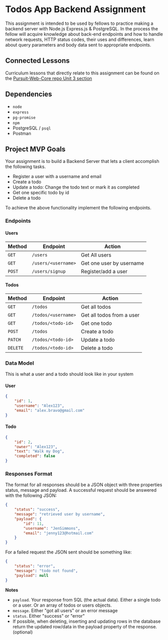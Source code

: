 # Todos App Backend Assignment

This assignment is intended to be used by fellows to practice making a backend server with Node.js Express.js & PostgreSQL. In the process the fellow will acquire knowledge about back-end endpoints and how to handle network requests, HTTP status codes, their uses and differences, learn about query parameters and body data sent to appropriate endpoints.

## Connected Lessons
Curriculum lessons that directly relate to this assignment can be found on the [Pursuit-Web-Core repo Unit 3 section](https://github.com/joinpursuit/Pursuit-Core-Web/blob/master/node/README.md)

## Dependencies 
- `node`
- `express`
- `pg-promise`
- `npm`
- PostgreSQL / `psql`
- Postman

## Project MVP Goals

Your assignment is to build a Backend Server that lets a client accomplish the following tasks.

- Register a user with a username and email
- Create a todo 
- Update a todo: Change the todo text or mark it as completed
- Get one specific todo by id
- Delete a todo
    
To achieve the above functionality implement the following endpoints.

### Endpoints

#### Users
| Method | Endpoint            | Action                   |
| ------ | ------------------- | ------------------------ |
| `GET`  | `/users`            | Get All users            |
| `GET`  | `/users/<username>` | Get one user by username |
| `POST` | `/users/signup`     | Register/add a user      |

#### Todos
| Method   | Endpoint            | Action                    |
| -------- | ------------------- | ------------------------- |
| `GET`    | `/todos`            | Get all todos             |
| `GET`    | `/todos/<username>` | Get all todos from a user |
| `GET`    | `/todos/<todo-id>`  | Get one todo              |
| `POST`   | `/todos`            | Create a todo             |
| `PATCH`  | `/todos/<todo-id>`  | Update a todo             |
| `DELETE` | `/todos/<todo-id>`  | Delete a todo             |


### Data Model

This is what a user and a todo should look like in your system

#### User
```json
{
    "id": 1,
    "username": "Alex123",
    "email": "alex.bravo@gmail.com"
}
```

#### Todo
```json
{
    "id": 2,
    "owner": "Alex123",
    "text": "Walk my Dog",
    "completed": false
}
```

### Responses Format

The format for all responses should be a JSON object with three properties status, message and payload.
A successful request should be answered with the following JSON:

```json
{
    "status": "success",                      
    "message": "retrieved user by username", 
    "payload": {                              
        "id": 11,
        "username": "JenSimmons",
        "email": "jenny123@hotmail.com"
    }
}
```

For a failed request the JSON sent should be something like:

```json
{
    "status": "error",
    "message": "todo not found",
    "payload": null
}

```

**Notes**

* `payload`. Your response from SQL (the actual data). Either a single todo or a user. Or an array of todos or users objects.
* `message`. Either "got all users" or an error message
* `status`. Either "success" or "error"
* If possible, when deleting, inserting and updating rows in the database return the updated row/data in the payload property of the response. (optional)
